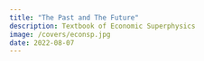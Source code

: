 ```yaml
---
title: "The Past and The Future"
description: Textbook of Economic Superphysics
image: /covers/econsp.jpg
date: 2022-08-07
---
```



